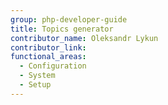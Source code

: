 ```yaml
---
group: php-developer-guide
title: Topics generator
contributor_name: Oleksandr Lykun
contributor_link: 
functional_areas:
  - Configuration
  - System
  - Setup
---
```



